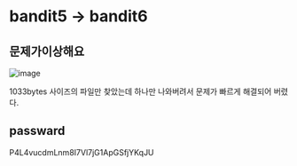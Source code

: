 # bandit5 -> bandit6

## 문제가이상해요

![image](https://github.com/YbSain/KaliLinux/assets/108385276/1026a641-f3ce-477b-b063-af5d31680ac5)

1033bytes 사이즈의 파일만 찾았는데 하나만 나와버려서 문제가 빠르게 해결되어 버렸다.

## passward
P4L4vucdmLnm8I7Vl7jG1ApGSfjYKqJU
